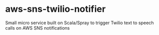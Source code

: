 aws-sns-twilio-notifier
=======================

Small micro service built on Scala/Spray to trigger Twilio text to speech calls on AWS SNS notifications
